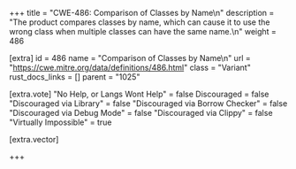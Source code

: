 +++
title = "CWE-486: Comparison of Classes by Name\n"
description = "The product compares classes by name, which can cause it to use the wrong class when multiple classes can have the same name.\n"
weight = 486

[extra]
id = 486
name = "Comparison of Classes by Name\n"
url = "https://cwe.mitre.org/data/definitions/486.html"
class = "Variant"
rust_docs_links = []
parent = "1025"

[extra.vote]
"No Help, or Langs Wont Help" = false
Discouraged = false
"Discouraged via Library" = false
"Discouraged via Borrow Checker" = false
"Discouraged via Debug Mode" = false
"Discouraged via Clippy" = false
"Virtually Impossible" = true

[extra.vector]

+++